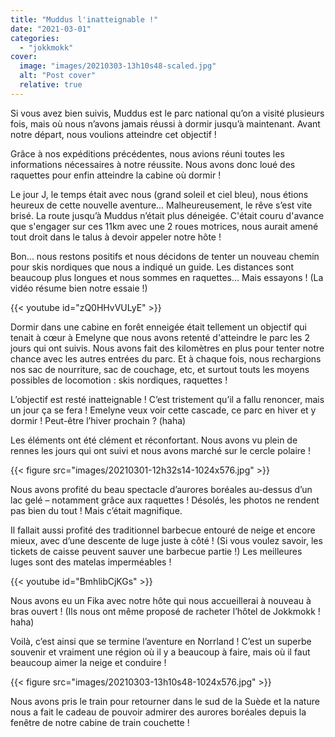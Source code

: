 ```yaml
---
title: "Muddus l'inatteignable !"
date: "2021-03-01"
categories: 
  - "jokkmokk"
cover:
  image: "images/20210303-13h10s48-scaled.jpg"
  alt: "Post cover"
  relative: true
---
```


Si vous avez bien suivis, Muddus est le parc national qu’on a visité plusieurs fois, mais où nous n’avons jamais réussi à dormir jusqu’à maintenant. Avant notre départ, nous voulions atteindre cet objectif !

Grâce à nos expéditions précédentes, nous avions réuni toutes les informations nécessaires à notre réussite. Nous avons donc loué des raquettes pour enfin atteindre la cabine où dormir !

Le jour J, le temps était avec nous (grand soleil et ciel bleu), nous étions heureux de cette nouvelle aventure... Malheureusement, le rêve s’est vite brisé. La route jusqu’à Muddus n’était plus déneigée. C'était couru d'avance que s'engager sur ces 11km avec une 2 roues motrices, nous aurait amené tout droit dans le talus à devoir appeler notre hôte !

Bon... nous restons positifs et nous décidons de tenter un nouveau chemin pour skis nordiques que nous a indiqué un guide. Les distances sont beaucoup plus longues et nous sommes en raquettes… Mais essayons ! (La vidéo résume bien notre essaie !)

{{< youtube id="zQ0HHvVULyE" >}} 
 <br/>

Dormir dans une cabine en forêt enneigée était tellement un objectif qui tenait à cœur à Emelyne que nous avons retenté d'atteindre le parc les 2 jours qui ont suivis. Nous avons fait des kilomètres en plus pour tenter notre chance avec les autres entrées du parc. Et à chaque fois, nous rechargions nos sac de nourriture, sac de couchage, etc, et surtout touts les moyens possibles de locomotion : skis nordiques, raquettes !

L’objectif est resté inatteignable ! C’est tristement qu’il a fallu renoncer, mais un jour ça se fera ! Emelyne veux voir cette cascade, ce parc en hiver et y dormir ! Peut-être l’hiver prochain ? (haha)

Les éléments ont été clément et réconfortant. Nous avons vu plein de rennes les jours qui ont suivi et nous avons marché sur le cercle polaire !

{{< figure src="images/20210301-12h32s14-1024x576.jpg" >}}

Nous avons profité du beau spectacle d’aurores boréales au-dessus d’un lac gelé – notamment grâce aux raquettes ! Désolés, les photos ne rendent pas bien du tout ! Mais c’était magnifique.

Il fallait aussi profité des traditionnel barbecue entouré de neige et encore mieux, avec d’une descente de luge juste à côté ! (Si vous voulez savoir, les tickets de caisse peuvent sauver une barbecue partie !) Les meilleures luges sont des matelas imperméables !

{{< youtube id="BmhlibCjKGs" >}} 
 <br/>

Nous avons eu un Fika avec notre hôte qui nous accueillerai à nouveau à bras ouvert ! (Ils nous ont même proposé de racheter l’hôtel de Jokkmokk ! haha)

Voilà, c’est ainsi que se termine l’aventure en Norrland ! C’est un superbe souvenir et vraiment une région où il y a beaucoup à faire, mais où il faut beaucoup aimer la neige et conduire !

{{< figure src="images/20210303-13h10s48-1024x576.jpg" >}}

Nous avons pris le train pour retourner dans le sud de la Suède et la nature nous a fait le cadeau de pouvoir admirer des aurores boréales depuis la fenêtre de notre cabine de train couchette !
